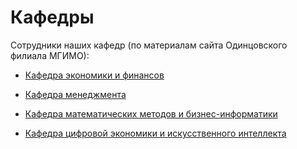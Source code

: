 # Кафедры

Сотрудники наших кафедр (по материалам сайта Одинцовского филиала МГИМО):

- [Кафедра экономики и финансов](https://odin.mgimo.ru/fakuprav/2016-03-19-11-18-52)

- [Кафедра менеджмента](https://odin.mgimo.ru/fakuprav/2016-03-19-11-19-52)

- [Кафедра математических методов и бизнес-информатики](https://odin.mgimo.ru/fakuprav/2016-03-19-11-19-15)

- [Кафедра цифровой экономики и искусственного интеллекта](https://odin.mgimo.ru/fakuprav/kafadv)